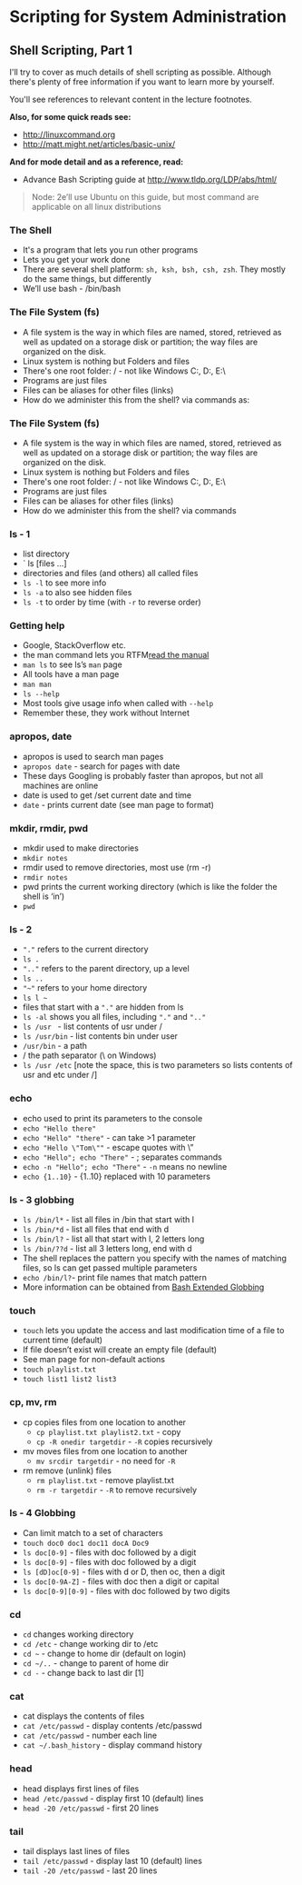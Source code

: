 # Scripting for System Administration

## Shell Scripting, Part 1

I'll try to cover as much details of shell scripting as possible. Although there's plenty of free information if you want to learn more by yourself. 

You'll see references to relevant content in the lecture footnotes.

**Also, for some quick reads see:** 
* http://linuxcommand.org
* http://matt.might.net/articles/basic-unix/

**And for mode detail and as a reference, read:**
* Advance Bash Scripting guide at http://www.tldp.org/LDP/abs/html/

> Node: 2e’ll use Ubuntu on this guide, but most command are applicable on all linux distributions

### The Shell
- It's a program that lets you run other programs 
- Lets you get your work done 
- There are several shell platform: `sh, ksh, bsh, csh, zsh`. They mostly do the same things, but differently 
- We’ll use bash - /bin/bash

### The File System (fs)
* A file system is the way in which files are named, stored, retrieved as well as updated on a storage disk or partition; the way files are organized on the disk.
* Linux system is nothing but Folders and files 
* There's one root folder: / - not like Windows C:\, D:\, E:\ 
* Programs are just files 
* Files can be aliases for other files (links) 
* How do we administer this from the shell? via commands as:

### The File System (fs)
* A file system is the way in which files are named, stored, retrieved as well as updated on a storage disk or partition; the way files are organized on the disk.
* Linux system is nothing but Folders and files 
* There's one root folder: / - not like Windows C:\, D:\, E:\ 
* Programs are just files 
* Files can be aliases for other files (links) 
* How do we administer this from the shell? via commands

### ls - 1
- list directory
- ` ls [files ...]
- directories and files (and others) all called files
- `ls -l` to see more info 
- `ls -a` to also see hidden files 
- `ls -t` to order by time (with `-r` to reverse order)

### Getting help
* Google, StackOverflow etc.  
* the man command lets you RTFM[read the manual](https://xkcd.com/293/)
* `man ls` to see ls’s `man` page
* All tools have a man page 
* `man man`
* `ls --help`
* Most tools give usage info when called with `--help`
* Remember these, they work without Internet

### apropos, date
* apropos is used to search man pages 
* `apropos date` - search for pages with date 
* These days Googling is probably faster than apropos, but not all machines are online 
* date is used to get /set current date and time 
* `date` - prints current date (see man page to format)

### mkdir, rmdir, pwd
* mkdir used to make directories 
* `mkdir notes`
* rmdir used to remove directories, most use (rm -r) 
* `rmdir notes` 
* pwd prints the current working directory (which is like the folder the shell is ‘in’) 
* `pwd`

### ls - 2
* `"."` refers to the current directory 
* `ls .`
* `".."` refers to the parent directory, up a level 
* `ls ..`
* `"~"` refers to your home directory 
* `ls l ~`
* files that start with a `"."` are hidden from ls 
* `ls -al` shows you all files, including `"."` and `".."`
* `ls /usr ` - list contents of usr under / 
* `ls /usr/bin` - list contents bin under user 
* `/usr/bin` - a path 
* / the path separator (\ on Windows) 
* `ls /usr /etc` [note the space, this is two parameters so lists contents of usr and etc under /]

### echo
* echo used to print its parameters to the console 
* `echo "Hello there"`
* `echo "Hello" "there"` - can take >1 parameter 
* `echo "Hello \"Tom\""` - escape quotes with \” 
* `echo "Hello"; echo "There"` - ; separates commands 
* `echo -n "Hello"; echo "There"` - `-n` means no newline 
* `echo {1..10}` - {1..10} replaced with 10 parameters

### ls - 3 globbing
* `ls /bin/l*`  - list all files in /bin that start with l 
* `ls /bin/*d`  - list all files that end with d 
* `ls /bin/l?`  - list all that start with l, 2 letters long 
* `ls /bin/??d` - list all 3 letters long, end with d 
* The shell replaces the pattern you specify with the names of matching files, so ls can get passed multiple parameters  
* `echo /bin/l?`- print file names that match pattern
* More information can be obtained from [Bash Extended Globbing](https://www.linuxjournal.com/content/bash-extended-globbing)

### touch
* `touch` lets you update the access and last modification  time of a file to current time (default)
* If file doesn’t exist will create an empty file (default)
* See man page for non-default actions 
* `touch playlist.txt`
* `touch list1 list2 list3`

### cp, mv, rm
* cp copies files from one location to another 
  - `cp playlist.txt playlist2.txt` - copy 
  - `cp -R onedir targetdir` - `-R` copies recursively 
* mv moves files from one location to another 
  - `mv srcdir targetdir` - no need for `-R `
* rm remove (unlink) files 
  - `rm playlist.txt` - remove playlist.txt 
  - `rm -r targetdir` - `-R` to remove recursively 

### ls - 4 Globbing
* Can limit match to a set of characters 
* `touch doc0 doc1 doc11 docA Doc9`
* `ls doc[0-9]` - files with doc followed by a digit 
* `ls doc[0-9]` - files with doc followed by a digit 
* `ls [dD]oc[0-9]` - files with d or D, then oc, then a digit 
* `ls doc[0-9A-Z]` - files with doc then a digit or capital 
* `ls doc[0-9][0-9]` - files with doc followed by two digits

### cd
* `cd` changes working directory 
* `cd /etc` - change working dir to /etc 
* `cd ~` - change to home dir (default on login) 
* `cd ~/..` - change to parent of home dir 
* `cd -` - change back to last dir [1]

### cat
* cat displays the contents of files 
* `cat /etc/passwd` - display contents /etc/passwd 
* `cat /etc/passwd` - number each line 
* `cat ~/.bash_history` - display command history

### head
* head displays first lines of files 
* `head /etc/passwd` - display first 10 (default) lines 
* `head -20 /etc/passwd` - first 20 lines

### tail
* tail displays last lines of files 
* `tail /etc/passwd` - display last 10 (default) lines 
* `tail -20 /etc/passwd` - last 20 lines









